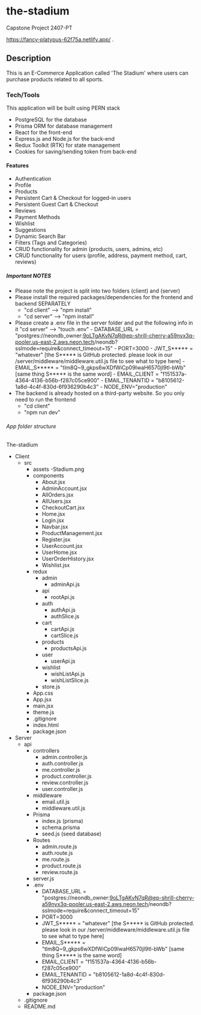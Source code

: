 # the-stadium
Capstone Project 2407-PT

https://fancy-platypus-62f75a.netlify.app/
.

## Description

This is an E-Commerce Application called 'The Stadium' where users can purchase products related to all sports.

### Tech/Tools
This application will be built using PERN stack
- PostgreSQL for the database
- Prisma ORM for database management
- React for the front-end
- Express.js and Node.js for the back-end
- Redux Toolkit (RTK) for state management
- Cookies for saving/sending token from back-end

#### Features

- Authentication
- Profile
- Products
- Persistent Cart & Checkout for logged-in users
- Persistent Guest Cart & Checkout
- Reviews
- Payment Methods
- Wishlist
- Suggestions
- Dynamic Search Bar
- Filters (Tags and Categories)
- CRUD functionality for admin (products, users, admins, etc)
- CRUD functionality for users (profile, address, payment method, cart, reviews)

##### Important NOTES
- Please note the project is split into two folders (client) and (server)
- Please install the required packages/dependencies for the frontend and backend SEPARATELY
    - "cd client" --> "npm install"
    - "cd server" --> "npm install"
- Please create a .env file in the server folder and put the following info in it
    "cd server" --> "touch .env"
        - DATABASE_URL = "postgres://neondb_owner:9oLTgAKvN7qR@ep-shrill-cherry-a59nyx3q-pooler.us-east-2.aws.neon.tech/neondb?sslmode=require&connect_timeout=15"
        - PORT=3000
        - JWT_S***** = "whatever" [the S***** is GitHub protected. please look in our /server/middleware/middleware.util.js file to see what to type here]
        - EMAIL_S***** = "tlm8Q~9_gkps6wXDfWiCp09IwaH6570jI9tl-bWb" [same thing S***** is the same word]
        - EMAIL_CLIENT = "f151537a-4364-4136-b56b-f287c05ce900"
        - EMAIL_TENANTID = "b8105612-1a8d-4c4f-830d-6f936290b4c3"
        - NODE_ENV="production"
- The backend is already hosted on a third-party website. So you only need to run the frontend
    - "cd client"
    - "npm run dev"

###### App folder structure
The-stadium
- Client
    - src
        - assets
            -Stadium.png
        - components
            - About.jsx
            - AdminAccount.jsx
            - AllOrders.jsx
            - AllUsers.jsx
            - CheckoutCart.jsx
            - Home.jsx
            - Login.jsx
            - Navbar.jsx
            - ProductManagement.jsx
            - Register.jsx
            - UserAccount.jsx
            - UserHome.jsx
            - UserOrderHistory.jsx
            - Wishlist.jsx
        - redux
            - admin
                - adminApi.js
            - api
                - rootApi.js
            - auth
                - authApi.js
                - authSlice.js
            - cart
                - cartApi.js
                - cartSlice.js
            - products
                - productsApi.js
            - user
                - userApi.js
            - wishlist
                - wishListApi.js
                - wishListSlice.js
            - store.js
        - App.css
        - App.jsx
        - main.jsx
        - theme.js
        - .gitignore
        - index.html
        - package.json
- Server
    - api
        - controllers
            - admin.controller.js
            - auth.controller.js
            - me.controller.js
            - product.controller.js
            - review.controller.js
            - user.controller.js
        - middleware
            - email.util.js
            - middleware.util.js
        - Prisma
            - index.js (prisma)
            - schema.prisma
            - seed.js (seed database)
        - Routes
            - admin.route.js
            - auth.route.js
            - me.route.js
            - product.route.js
            - review.route.js
        - server.js
        - .env
            - DATABASE_URL = "postgres://neondb_owner:9oLTgAKvN7qR@ep-shrill-cherry-a59nyx3q-pooler.us-east-2.aws.neon.tech/neondb?sslmode=require&connect_timeout=15"
            - PORT=3000
            - JWT_S***** = "whatever" [the S***** is GitHub protected. please look in our /server/middleware/middleware.util.js file to see what to type here]
            - EMAIL_S***** = "tlm8Q~9_gkps6wXDfWiCp09IwaH6570jI9tl-bWb" [same thing S***** is the same word]
            - EMAIL_CLIENT = "f151537a-4364-4136-b56b-f287c05ce900"
            - EMAIL_TENANTID = "b8105612-1a8d-4c4f-830d-6f936290b4c3"
            - NODE_ENV="production"
        - package.json
    - .gitignore
    - README.md
